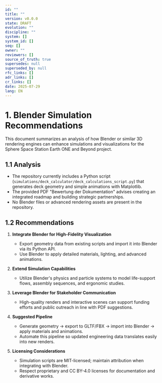 ```yaml
---
id: ""
title: ""
version: v0.0.0
state: DRAFT
evolution: ""
discipline: ""
system: []
system_id: []
seq: []
owner: ""
reviewers: []
source_of_truth: true
supersedes: null
superseded_by: null
rfc_links: []
adr_links: []
cr_links: []
date: 2025-07-29
lang: EN
---
```


# 1. Blender Simulation Recommendations

This document summarizes an analysis of how Blender or similar 3D rendering engines can enhance simulations and visualizations for the Sphere Space Station Earth ONE and Beyond project.

## 1.1 Analysis
- The repository currently includes a Python script (`simulations/deck_calculator/deck_calculations_script.py`) that generates deck geometry and simple animations with Matplotlib.
- The provided PDF "Bewertung der Dokumentation" advises creating an integrated roadmap and building strategic partnerships.
- No Blender files or advanced rendering assets are present in the repository.

## 1.2 Recommendations
1. **Integrate Blender for High-Fidelity Visualization**
   - Export geometry data from existing scripts and import it into Blender via its Python API.
   - Use Blender to apply detailed materials, lighting, and advanced animations.

2. **Extend Simulation Capabilities**
   - Utilize Blender's physics and particle systems to model life-support flows, assembly sequences, and ergonomic studies.

3. **Leverage Blender for Stakeholder Communication**
   - High-quality renders and interactive scenes can support funding efforts and public outreach in line with PDF suggestions.

4. **Suggested Pipeline**
   - Generate geometry → export to GLTF/FBX → import into Blender → apply materials and animations.
   - Automate this pipeline so updated engineering data translates easily into new renders.

5. **Licensing Considerations**
   - Simulation scripts are MIT-licensed; maintain attribution when integrating with Blender.
   - Respect proprietary and CC BY-4.0 licenses for documentation and derivative works.
